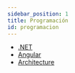 ```yaml
---
sidebar_position: 1
title: Programación
id: programacion
---
```


- [.NET](./net/net.md)
- [Angular](./angular/angular.md)
- [Architecture](./architecture/architecture.md)

